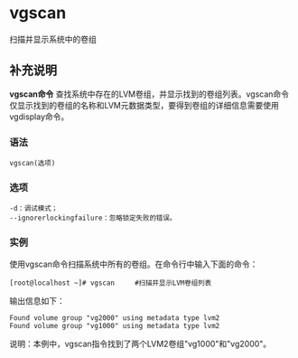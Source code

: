 vgscan
===

扫描并显示系统中的卷组

## 补充说明

**vgscan命令** 查找系统中存在的LVM卷组，并显示找到的卷组列表。vgscan命令仅显示找到的卷组的名称和LVM元数据类型，要得到卷组的详细信息需要使用vgdisplay命令。

### 语法  

```shell
vgscan(选项)
```

### 选项  

```shell
-d：调试模式；
--ignorerlockingfailure：忽略锁定失败的错误。
```

### 实例  

使用vgscan命令扫描系统中所有的卷组。在命令行中输入下面的命令：

```shell
[root@localhost ~]# vgscan     #扫描并显示LVM卷组列表
```

输出信息如下：

```shell
Found volume group "vg2000" using metadata type lvm2  
Found volume group "vg1000" using metadata type lvm2 
```

说明：本例中，vgscan指令找到了两个LVM2卷组"vg1000"和"vg2000"。


<!-- Linux命令行搜索引擎：https://jaywcjlove.github.io/linux-command/ -->